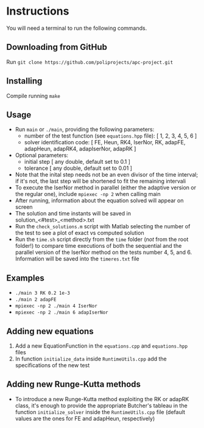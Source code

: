 # Instructions
You will need a terminal to run the following commands.

## Downloading from GitHub
Run ```git clone https://github.com/poliprojects/apc-project.git```

## Installing
Compile running ```make```

## Usage
* Run ```main``` or ```./main```, providing the following parameters:
	* number of the test function (see ```equations.hpp``` file):
	    [ 1, 2, 3, 4, 5, 6 ]
	* solver identification code:
	    [ FE, Heun, RK4, IserNor, RK,
			adapFE, adapHeun, adapRK4, adapIserNor, adapRK ]
* Optional parameters:
	* initial step [ any double, default set to 0.1 ]
	* tolerance [ any double, default set to 0.01 ]
* Note that the inital step needs not be an even divisor of the time interval;
    if it's not, the last step will be shortened to fit the remaining intervali
* To execute the IserNor method in parallel (either the adaptive version or the
    regular one), include ```mpiexec -np 2``` when calling main
* After running, information about the equation solved will appear on screen
* The solution and time instants will be saved in
    solution\_<#test>\_\<method>.txt
* Run the ```check_solutions.m``` script with Matlab selecting the number of the
test to see a plot of exact vs computed solution
* Run the ```time.sh``` script directly from the ```time``` folder (*not* from
    the root folder!) to compare time executions of both the sequential and
    the parallel version of the IserNor method on the tests number 4, 5, and 6.
    Information will be saved into the ```timeres.txt``` file

## Examples
* ```./main 3 RK 0.2 1e-3```
* ```./main 2 adapFE```
* ```mpiexec -np 2 ./main 4 IserNor```
* ```mpiexec -np 2 ./main 6 adapIserNor```

## Adding new equations
1) Add a new EquationFunction in the ```equations.cpp``` and ```equations.hpp```
    files
2) In function ```initialize_data``` inside ```RuntimeUtils.cpp``` add the
    specifications of the new test

## Adding new Runge-Kutta methods
* To introduce a new Runge-Kutta method exploiting the RK or adapRK class, it's
    enough to provide the appropriate Butcher's tableau in the function
    ```initialize_solver``` inside the ```RuntimeUtils.cpp``` file (default
    values are the ones for FE and adapHeun, respectively)
